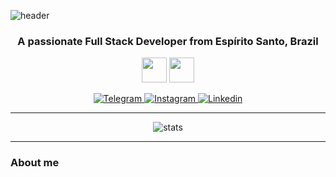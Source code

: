 ![header](https://capsule-render.vercel.app/api?type=transparent&color=e7e7e7&fontSize=40&descSize=20&height=100&text=CGABRIEU&fontAlign=55&fontAlignY=28&desc=Full%20Stack%20Web%20Developer&descAlign=81.&descAlignY=40&fontColor=383838)
<div align="center">
  <h3>A passionate Full Stack Developer from Espírito Santo, Brazil</h3>
  <img src="https://seeklogo.com/images/B/bandeira-espirito-santo-logo-84A20EA9E2-seeklogo.com.png" width="40" align="center" />
  <img src="https://upload.wikimedia.org/wikipedia/commons/thumb/0/05/Flag_of_Brazil.svg/2560px-Flag_of_Brazil.svg.png" width="40" align="center" />
</div>
<br>
<!-- Badges Start -->
<div align="center">
  <!-- Outlook Email -->
  <!-- <a href="mailto:carlosgabrielpc@live.com">
    <img src="https://img.shields.io/badge/Microsoft_Outlook-0078D4?style=for-the-badge&logo=microsoft-outlook&logoColor=white" alt="Outlook e-mail">
  </a> -->
  <!-- Telegram -->
  <a href="https://t.me/cgabrieu">
    <img src="https://img.shields.io/badge/Telegram-2CA5E0?style=for-the-badge&logo=telegram&logoColor=white" alt="Telegram">
  </a>
  <a href="https://www.instagram.com/cgavrieu">
    <img src="https://img.shields.io/badge/Instagram-E4405F?style=for-the-badge&logo=instagram&logoColor=white" alt="Instagram">
  </a>
  <!-- Linkedin -->
  <a href="https://www.linkedin.com/in/cgabrieu/">
    <img src="https://img.shields.io/badge/LinkedIn-0077B5?style=for-the-badge&logo=linkedin&logoColor=white" alt="Linkedin">
  </a>
</div>

<hr>

<div align="center">
  
  ![stats](https://github-readme-stats.vercel.app/api?username=cgabrieu&count_private=true&hide=stars,issues&show_icons=true&theme=radical&border_color=fe428e&bg_color=000&border_radius=18&custom_title=GitHub%20Stats)

</div>

<hr>

### About me

